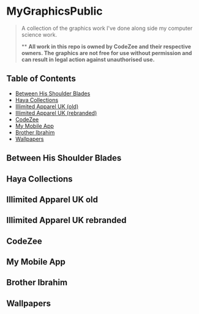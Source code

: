 # MyGraphicsPublic
> A collection of the graphics work I've done along side my computer science work.
>
> ** **All work in this repo is owned by CodeZee and their respective owners. The graphics are not free for use without permission and can result in legal action against unauthorised use.**


## Table of Contents
* [Between His Shoulder Blades](#between-his-shoulders)
* [Haya Collections](#haya-collections)
* [Illimited Apparel UK (old)](#illimited-apparel-uk-old)
* [Illimited Apparel UK (rebranded)](#illimited-apparel-uk-rebranded)
* [CodeZee](#codezee)
* [My Mobile App](#my-mobile-app)
* [Brother Ibrahim](#brother-ibrahim)
* [Wallpapers](#wallpapers)


## Between His Shoulder Blades


## Haya Collections


## Illimited Apparel UK old


## Illimited Apparel UK rebranded


## CodeZee


## My Mobile App


## Brother Ibrahim


## Wallpapers
